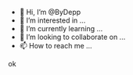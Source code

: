 - 👋 Hi, I’m @ByDepp
- 👀 I’m interested in ...
- 🌱 I’m currently learning ...
- 💞️ I’m looking to collaborate on ...
- 📫 How to reach me ...

<!---
ByDepp/ByDepp is a ✨ special ✨ repository because its `README.md` (this file) appears on your GitHub profile.
You can click the Preview link to take a look at your changes.
---> 
ok

